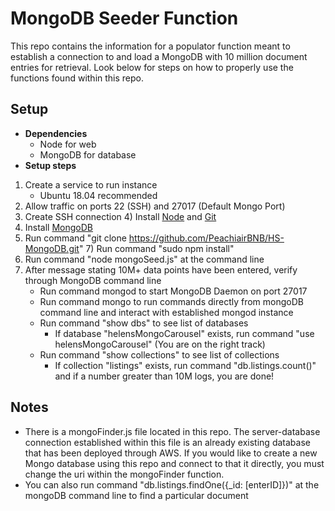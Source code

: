 # MongoDB Seeder Function
This repo contains the information for a populator function meant to establish a connection to and load a MongoDB with 10 million document entries for retrieval. Look below for steps on how to properly use the functions found within this repo.

## Setup
- **Dependencies**
  - Node for web
  - MongoDB for database
- **Setup steps**
 1) Create a service to run instance
     - Ubuntu 18.04 recommended 
 2) Allow traffic on ports 22 (SSH) and 27017 (Default Mongo Port)
 3) Create SSH connection  4) Install [Node](https://www.digitalocean.com/community/tutorials/how-to-install-node-js-on-ubuntu-16-04) and [Git](https://www.digitalocean.com/community/tutorials/how-to-install-git-on-ubuntu-18-04)
 5) Install [MongoDB](https://www.digitalocean.com/community/tutorials/how-to-install-mongodb-on-ubuntu-18-04)
 6) Run command "git clone https://github.com/PeachiairBNB/HS-MongoDB.git"  7) Run command "sudo npm install"
 7) Run command "node mongoSeed.js" at the command line
 8) After message stating 10M+ data points have been entered, verify through MongoDB command line    
    - Run command mongod to start MongoDB Daemon on port 27017
    - Run command mongo to run commands directly from mongoDB command line and interact with established mongod instance
    - Run command "show dbs" to see list of databases
      - If database "helensMongoCarousel" exists, run command "use helensMongoCarousel" (You are on the right track)
    - Run command "show collections" to see list of collections
      - If collection "listings" exists, run command "db.listings.count()" and if a number greater than 10M logs, you are done!

## Notes
 - There is a mongoFinder.js file located in this repo. The server-database connection established within this file is an already existing database that has been deployed through AWS. If you would like to create a new Mongo database using this repo and connect to that it directly, you must change the uri within the mongoFinder function.
 - You can also run command "db.listings.findOne({_id: [enterID]})" at the mongoDB command line to find a particular document
